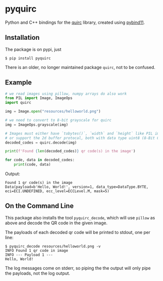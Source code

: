 # pyquirc

Python and C++ bindings for the [quirc](https://github.com/dlbeer/quirc) library, created using [pybind11](https://github.com/pybind/pybind11).

## Installation

The package is on pypi, just

```
$ pip install pyquirc
```

There is an older, no longer maintained package `quirc`, not to be confused.

## Example

```python
# we read images using pillow, numpy arrays do also work
from PIL import Image, ImageOps
import quirc

img = Image.open("resources/helloworld.png")

# we need to convert to 8-bit grayscale for quirc
img = ImageOps.grayscale(img)

# Images must either have `tobytes()`, `width` and `height` like PIL images
# or support the 2d buffer protocal, both with data type uint8 (8-Bit Grayscale)
decoded_codes = quirc.decode(img)

print(f'Found {len(decoded_codes)} qr code(s) in the image')

for code, data in decoded_codes:
    print(code, data)
```

Output:
```
Found 1 qr code(s) in the image
Data(payload=b'Hello, World!', version=1, data_type=DataType.BYTE, eci=ECI.UNDEFINED, ecc_level=ECCLevel.M, mask=5)
```


## On the Command Line

This package also installs the tool `pyquirc_decode`, which will
use `pillow` as above and decode the QR code in the given image.

The payloads of each decoded qr code will be printed to stdout, one per line:

```
$ pyquirc_decode resources/helloworld.png -v
INFO Found 1 qr code in image
INFO --- Payload 1 ---
Hello, World!
```

The log messages come on stderr, so piping the the output will only pipe
the payloads, not the log output.

